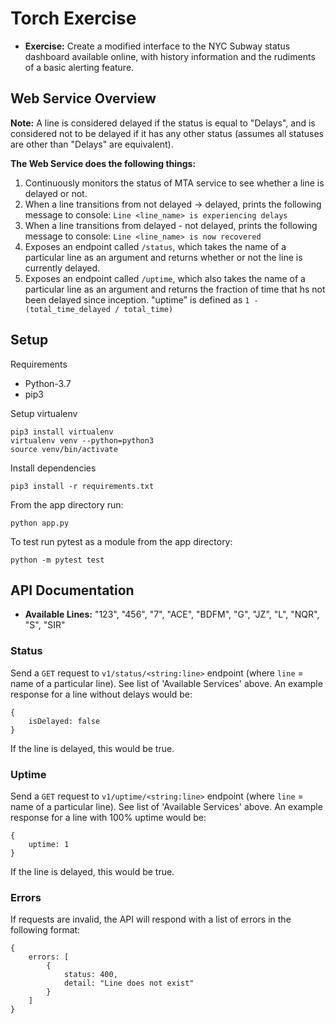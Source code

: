 # Torch Exercise

- **Exercise:** Create a modified interface to the NYC Subway status dashboard available online, with history information and the rudiments of a basic alerting feature.

## Web Service Overview

**Note:** A line is considered delayed if the status is equal to "Delays", and is considered not to be delayed if it has any other status (assumes all statuses are other than "Delays" are equivalent).

**The Web Service does the following things:**

1. Continuously monitors the status of MTA service to see whether a line is delayed or not.
1. When a line transitions from not delayed -> delayed, prints the following message to console: `Line <line_name> is experiencing delays`
1. When a line transitions from delayed - not delayed, prints the following message to console: `Line <line_name> is now recovered`
1. Exposes an endpoint called `/status`, which takes the name of a particular line as an argument and returns whether or not the line is currently delayed.
1. Exposes an endpoint called `/uptime`, which also takes the name of a particular line as an argument and returns the fraction of time that hs not been delayed since inception. "uptime" is defined as `1 - (total_time_delayed / total_time)`

## Setup

Requirements

- Python-3.7
- pip3

Setup virtualenv

```
pip3 install virtualenv
virtualenv venv --python=python3
source venv/bin/activate
```

Install dependencies

```
pip3 install -r requirements.txt
```
From the app directory run:
```
python app.py
```
To test run pytest as a module from the app directory:
```
python -m pytest test
```

## API Documentation
- **Available Lines:** "123", "456", "7", "ACE", "BDFM", "G", "JZ", "L", "NQR", "S", "SIR"

### Status
Send a `GET` request to `v1/status/<string:line>` endpoint (where `line` = name of a particular line).
See list of 'Available Services' above.  An example response for a line without delays would be:
```
{
    isDelayed: false
}
```
If the line is delayed, this would be true.

### Uptime
Send a `GET` request to `v1/uptime/<string:line>` endpoint (where `line` = name of a particular line).
See list of 'Available Services' above.  An example response for a line with 100% uptime would be:
```
{
    uptime: 1
}
```
If the line is delayed, this would be true.

### Errors
If requests are invalid, the API will respond with a list of errors in the following format:
```
{
    errors: [
        {
            status: 400,
            detail: "Line does not exist"
        }
    ]
}
```
